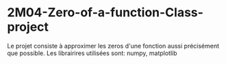 # 2M04-Zero-of-a-function-Class-project

Le projet consiste à approximer les zeros d'une fonction aussi précisément que possible.
Les librairires utilisées sont: numpy, matplotlib
